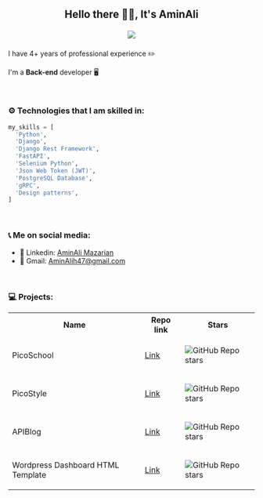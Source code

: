 <h2 align="center">
Hello there 👋🏻, It's AminAli
  
![](https://komarev.com/ghpvc/?username=AminAliH47&color=green)
</h2>

I have 4+ years of professional experience ✏️

I'm a **Back-end** developer 🖥


<br>

### ⚙️ Technologies that I am skilled in:

``` python
my_skills = [
  'Python',
  'Django',
  'Django Rest Framework',
  'FastAPI',
  'Selenium Python',
  'Json Web Token (JWT)',
  'PostgreSQL Database',
  'gRPC',
  'Design patterns',
]

```

<br>

### 📞 Me on social media:

- 🔵 Linkedin: <a href="https://www.linkedin.com/in/aminalih47/">AminAli Mazarian</a>
- 🔴 Gmail: <a href="mailto:aminalih47@gmail.com">AminAlih47@gmail.com</a>

<br>

### 💻 Projects:

<table>
<tr>
  <th>
    Name
  </th>
  <th>
    Repo link
  </th>
  <th>
    Stars
  </th>
</tr>

<tr>
  <td>
    PicoSchool 
  </td>
  <td>
    <a href="https://github.com/AminAliH47/PicoSchool" target="_blank">Link</a>
  </td>
  <td>
    
![GitHub Repo stars](https://img.shields.io/github/stars/AminAliH47/PicoSchool?style=social)
    
  </td>
</tr>

<tr>
  <td>
    PicoStyle
  </td>
  <td>
    <a href="https://github.com/AminAliH47/PicoStyle" target="_blank">Link</a>
  </td>
  <td>
    
![GitHub Repo stars](https://img.shields.io/github/stars/AminAliH47/PicoStyle?style=social)
    
  </td>
</tr>

<tr>
  <td>
    APIBlog 
  </td>
  <td>
    <a href="https://github.com/AminAliH47/APIBlog" target="_blank">Link</a>
  </td>
  <td>
    
![GitHub Repo stars](https://img.shields.io/github/stars/AminAliH47/APIBlog?style=social)
    
  </td>
</tr>
<tr>
  <td>
  Wordpress Dashboard HTML Template
  </td>
  <td>
  <a href="https://github.com/AminAliH47/wp-admin-html-template" target="_blank">Link</a>
  </td>
  <td>
  
  ![GitHub Repo stars](https://img.shields.io/github/stars/AminAliH47/wp-admin-html-template?style=social)
    
  </td>
</tr>
</table>
